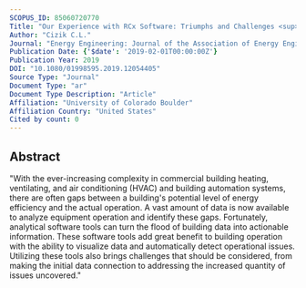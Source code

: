 ```yaml
---
SCOPUS_ID: 85060720770
Title: "Our Experience with RCx Software: Triumphs and Challenges <sup>*</sup>"
Author: "Cizik C.L."
Journal: "Energy Engineering: Journal of the Association of Energy Engineering"
Publication Date: {'$date': '2019-02-01T00:00:00Z'}
Publication Year: 2019
DOI: "10.1080/01998595.2019.12054405"
Source Type: "Journal"
Document Type: "ar"
Document Type Description: "Article"
Affiliation: "University of Colorado Boulder"
Affiliation Country: "United States"
Cited by count: 0
---
```


## Abstract
"With the ever-increasing complexity in commercial building heating, ventilating, and air conditioning (HVAC) and building automation systems, there are often gaps between a building's potential level of energy efficiency and the actual operation. A vast amount of data is now available to analyze equipment operation and identify these gaps. Fortunately, analytical software tools can turn the flood of building data into actionable information. These software tools add great benefit to building operation with the ability to visualize data and automatically detect operational issues. Utilizing these tools also brings challenges that should be considered, from making the initial data connection to addressing the increased quantity of issues uncovered."
